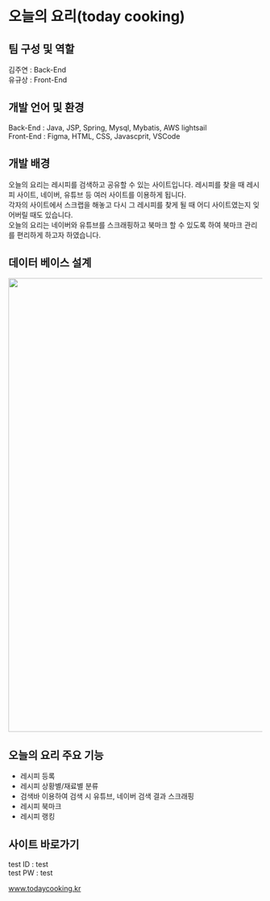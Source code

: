 # 오늘의 요리(today cooking)

## 팀 구성 및 역할
김주연 : Back-End <br>
유규상 : Front-End

## 개발 언어 및 환경
Back-End : Java, JSP, Spring, Mysql, Mybatis, AWS lightsail<br>
Front-End : Figma, HTML, CSS, Javascprit, VSCode

## 개발 배경
오늘의 요리는 레시피를 검색하고 공유할 수 있는 사이트입니다. 레시피를 찾을 때 레시피 사이트, 네이버, 유튜브 등 여러 사이트를 이용하게 됩니다.<br>
각자의 사이트에서 스크랩을 해놓고 다시 그 레시피를 찾게 될 때 어디 사이트였는지 잊어버릴 때도 있습니다. <br>
오늘의 요리는 네이버와 유튜브를 스크래핑하고 북마크 할 수 있도록 하여 북마크 관리를 편리하게 하고자 하였습니다.

## 데이터 베이스 설계
<img src="https://user-images.githubusercontent.com/61386041/120675676-3ec0da80-c4d0-11eb-9bb9-6b9b43dc28c6.PNG" width="900">

## 오늘의 요리 주요 기능
- 레시피 등록
- 레시피 상황별/재료별 분류
- 검색바 이용하여 검색 시 유튜브, 네이버 검색 결과 스크래핑
- 레시피 북마크
- 레시피 랭킹 

## 사이트 바로가기
test ID : test<br>
test PW : test<br>

www.todaycooking.kr
